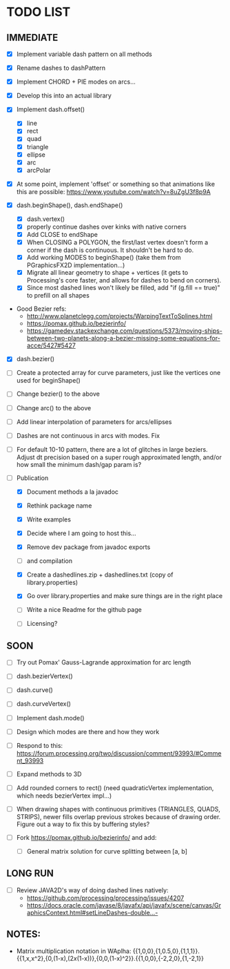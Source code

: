 # TODO LIST

## IMMEDIATE
- [x] Implement variable dash pattern on all methods
- [x] Rename dashes to dashPattern
- [x] Implement CHORD + PIE modes on arcs...

- [x] Develop this into an actual library

- [x] Implement dash.offset()
    - [x] line
    - [x] rect
    - [x] quad
    - [x] triangle
    - [x] ellipse
    - [x] arc
    - [x] arcPolar

- [x] At some point, implement 'offset' or something so that animations like this are possible: https://www.youtube.com/watch?v=8uZgU3f8p9A

- [x] dash.beginShape(), dash.endShape()
    - [x] dash.vertex()
    - [x] properly continue dashes over kinks with native corners
    - [x] Add CLOSE to endShape
    - [x] When CLOSING a POLYGON, the first/last vertex doesn't form a corner if the dash is continuous. It shouldn't be hard to do. 
    - [x] Add working MODES to beginShape() (take them from PGraphicsFX2D implementation...)
    - [x] Migrate all linear geometry to shape + vertices (it gets to Processing's core faster, and allows for dashes to bend on corners).
    - [x] Since most dashed lines won't likely be filled, add "if (g.fill == true)" to prefill on all shapes 

- Good Bezier refs:
    + http://www.planetclegg.com/projects/WarpingTextToSplines.html
    + https://pomax.github.io/bezierinfo/
    + https://gamedev.stackexchange.com/questions/5373/moving-ships-between-two-planets-along-a-bezier-missing-some-equations-for-acce/5427#5427

- [x] dash.bezier()
- [ ] Create a protected array for curve parameters, just like the vertices one used for beginShape()
- [ ] Change bezier() to the above
- [ ] Change arc() to the above
- [ ] Add linear interpolation of parameters for arcs/ellipses
- [ ] Dashes are not continuous in arcs with modes. Fix
- [ ] For default 10-10 pattern, there are a lot of glitches in large beziers. Adjust dt precision based on a super rough approximated length, and/or how small the minimum dash/gap param is?

- [ ] Publication
    - [x] Document methods a la javadoc
    - [x] Rethink package name
    - [x] Write examples
    - [x] Decide where I am going to host this... 
    - [x] Remove dev package from javadoc exports 
    - [ ] and compilation
    - [x] Create a dashedlines.zip + dashedlines.txt (copy of library.properties) 
    - [x] Go over library.properties and make sure things are in the right place
    - [ ] Write a nice Readme for the github page
    - [ ] Licensing?



## SOON
- [ ] Try out Pomax' Gauss-Lagrande approximation for arc length
- [ ] dash.bezierVertex()
- [ ] dash.curve()
- [ ] dash.curveVertex()
- [ ] Implement dash.mode()
- [ ] Design which modes are there and how they work  

- [ ] Respond to this: https://forum.processing.org/two/discussion/comment/93993/#Comment_93993
- [ ] Expand methods to 3D
- [ ] Add rounded corners to rect() (need quadraticVertex implementation, which needs bezierVertex impl...)
- [ ] When drawing shapes with continuous primitives (TRIANGLES, QUADS, STRIPS), newer fills overlap previous strokes because of drawing order. Figure out a way to fix this by buffering styles?
- [ ] Fork https://pomax.github.io/bezierinfo/ and add:
    - [ ] General matrix solution for curve splitting between [a, b]

## LONG RUN
- [ ] Review JAVA2D's way of doing dashed lines natively: 
    * https://github.com/processing/processing/issues/4207
    * https://docs.oracle.com/javase/8/javafx/api/javafx/scene/canvas/GraphicsContext.html#setLineDashes-double...-


## NOTES:
- Matrix multiplication notation in WAplha:
    {{1,0,0},{1,0.5,0},{1,1,1}}.{{1,x,x^2},{0,(1-x),(2*x*(1-x))},{0,0,(1-x)^2}}.{{1,0,0},{-2,2,0},{1,-2,1}}